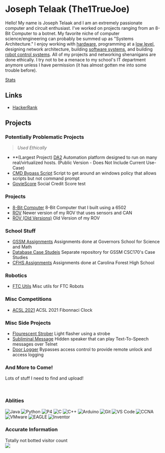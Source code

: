 # Joseph Telaak (The1TrueJoe)

Hello! My name is Joseph Telaak and I am an extremely passionate computer and circuit enthusiast. I've worked on projects ranging from an 8-Bit Computer to a botnet. My favorite niche of computer science/engineering can probably be summed up as "Systems Architecture." I enjoy working with [hardware](https://github.com/The1TrueJoe/8Bit-Computer), programming at a [low level](https://github.com/The1TrueJoe/8Bit-Computer), designing network architecture, building [software systems](https://github.com/The1TrueJoe/DA2-Public-Code), and building [robot control systems](https://github.com/The1TrueJoe/ROV). All of my projects and networking shenanigans are done ethically. I try not to be a menace to my school's IT department anymore unless I have permission (it has almost gotten me into some trouble before).

[Stats](https://github.com/The1TrueJoe/The1TrueJoe/blob/main/STATS.md)

## Links

- [HackerRank](https://www.hackerrank.com/jtelaak22)

## Projects

### Potentially Problematic Projects
> <I>Used Ethically</I><br>

- **(Largest Project) [DA2](https://github.com/The1TrueJoe/DA2-Public-Code) Automation platform designed to run on many real/virtualized hosts.  (Public Version - Does Not Include Current Use-Case)
- [CMD Bypass Script](https://github.com/The1TrueJoe/CMD-Bypass) Script to get around an windows policy that allows scripts but not command prompt
- [GovieScore](https://github.com/The1TrueJoe/GovieScore) Social Credit Score test

### Projects

- [8-Bit Computer](https://github.com/The1TrueJoe/8Bit-Computer) 8-Bit Computer that I built using a 6502
- [ROV](https://github.com/The1TrueJoe/ROV) Newer version of my ROV that uses sensors and CAN
- [ROV (Old Versions)](https://github.com/The1TrueJoe/ROV-OLD) Old Version of my ROV

### School Stuff

- [GSSM Assignments](https://github.com/The1TrueJoe/SCGSSM-Assignments) Assignments done at Governors School for Science and Math
- [Database Case Studeis](https://github.com/The1TrueJoe/Database-Case-Studies) Separate repository for GSSM CSC170's Case Studies
- [CFHS Assignments](https://github.com/The1TrueJoe/CFHS-Assignments) Assignments done at Carolina Forest High School

### Robotics

- [FTC Utils](https://github.com/The1TrueJoe/FTCUtils) Misc utils for FTC Robots

### Misc Competitions

- [ACSL 2021](https://github.com/The1TrueJoe/ACSL-Fibonacci_Clock) ACSL 2021 Fibonnaci Clock

### Misc Side Projects

- [Flourescent Strober](https://github.com/The1TrueJoe/RelayFlasher) Light flasher using a strobe
- [Subliminal Message](https://github.com/The1TrueJoe/SubliminalMessager) Hidden speaker that can play Text-To-Speech messages over Telnet
- [Door Logger](https://github.com/The1TrueJoe/DoorLogger) Bypasses access control to provide remote unlock and access logging

### And More to Come! 
Lots of stuff I need to find and upload!

<br>

### Ablities

![Java](https://img.shields.io/badge/-Java-White?style=flat-square&logo=java&color=orange&logoColor=white)
![Python](https://img.shields.io/badge/-Python-White?style=flat-square&logo=python&color=blue&logoColor=white)
![P4](https://img.shields.io/badge/-P4-White?style=flat-square&logo=P4&color=purple&logoColor=white)
![C](https://img.shields.io/badge/-C-White?style=flat-square&logo=C&color=green&logoColor=white)
![C++](https://img.shields.io/badge/-C++-White?style=flat-square&logo=cplusplus&color=blue&logoColor=white)
![Arduino](https://img.shields.io/badge/-Arduino-White?style=flat-square&logo=arduino&color=teal&logoColor=white)
![Git](https://img.shields.io/badge/-Git-%23F05032?style=flat-square&logo=git&logoColor=%23ffffff)
![VS Code](https://img.shields.io/badge/-VSCode-%23007ACC?style=flat-square&logo=visual-studio-code&logoColor=white)
![CCNA](https://img.shields.io/badge/-CCNA-%23F05032?style=flat-square&logo=cisco&color=teal&logoColor=white)
![VMware](https://img.shields.io/badge/-VMware-%23F05032?style=flat-square&logo=vmware&color=yellow&logoColor=white)
![EAGLE](https://img.shields.io/badge/-EAGLE-%23F05032?style=flat-square&logo=autodesk-autodesk&color=yellow&logoColor=orange)
![Inventor](https://img.shields.io/badge/-Inventor-%23F05032?style=flat-square&logo=autodesk-autodesk&color=yellow&logoColor=orange)

### Accurate Information

<p align="left"> 
  Totally not botted visitor count<br>
  <img src="https://profile-counter.glitch.me/The1TrueJoe/count.svg" />
</p>

<!-- https://simpleicons.org/ -->


<!--
**The1TrueJoe/The1TrueJoe** is a ✨ _special_ ✨ repository because its `README.md` (this file) appears on your GitHub profile.

Here are some ideas to get you started:

- 🔭 I’m currently working on ...
- 🌱 I’m currently learning ...
- 👯 I’m looking to collaborate on ...
- 🤔 I’m looking for help with ...
- 💬 Ask me about ...
- 📫 How to reach me: ...
- 😄 Pronouns: ...
- ⚡ Fun fact: ...
-->
